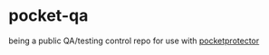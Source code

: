 # pocket-qa
being a public QA/testing control repo for use with [pocketprotector](https://github.com/barryking93/pocketprotector)
